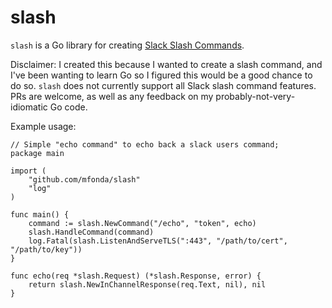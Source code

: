 # slash

`slash` is a Go library for creating [Slack Slash Commands](https://api.slack.com/slash-commands).

Disclaimer: I created this because I wanted to create a slash command, and I've been wanting to learn Go so I figured this would be a good chance to do so. `slash` does not currently support all Slack slash command features. PRs are welcome, as well as any feedback on my probably-not-very-idiomatic Go code.

Example usage:
```
// Simple "echo command" to echo back a slack users command;
package main

import (
	"github.com/mfonda/slash"
	"log"
)

func main() {
	command := slash.NewCommand("/echo", "token", echo)
	slash.HandleCommand(command)
	log.Fatal(slash.ListenAndServeTLS(":443", "/path/to/cert", "/path/to/key"))
}

func echo(req *slash.Request) (*slash.Response, error) {
	return slash.NewInChannelResponse(req.Text, nil), nil
}
```
